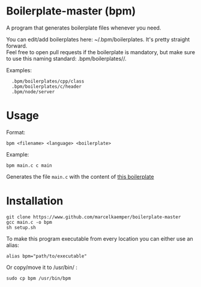 # Boilerplate-master (bpm)
A program that generates boilerplate files whenever you need.  

You can edit/add boilerplates here: ~/.bpm/boilerplates.  It's pretty straight forward.  
Feel free to open pull requests if the boilerplate is mandatory, but make sure to use this naming standard: .bpm/boilerplates/<language>/<boilerplate-name>.  
  
Examples:  
```
  .bpm/boilerplates/cpp/class
  .bpm/boilerplates/c/header
  .bpm/node/server
```

# Usage
Format:  

```
bpm <filename> <language> <boilerplate>
```  

Example:  

```
bpm main.c c main
```  

Generates the file ```main.c``` with the content of [this boilerplate](https://github.com/MarcelKaemper/boilerplate-master/blob/master/boilerplates/c/main)


# Installation
```
git clone https://www.github.com/marcelkaemper/boilerplate-master
gcc main.c -o bpm
sh setup.sh
```

To make this program executable from every location you can either use an alias:  
```
alias bpm="path/to/executable"
```  
Or copy/move it to /usr/bin/ :
```
sudo cp bpm /usr/bin/bpm
